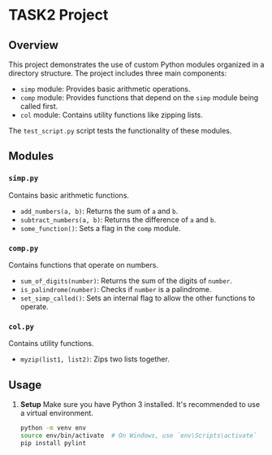 # TASK2 Project

## Overview

This project demonstrates the use of custom Python modules organized in a directory structure. The project includes three main components:
- `simp` module: Provides basic arithmetic operations.
- `comp` module: Provides functions that depend on the `simp` module being called first.
- `col` module: Contains utility functions like zipping lists.

The `test_script.py` script tests the functionality of these modules.


## Modules

### `simp.py`
Contains basic arithmetic functions.
- `add_numbers(a, b)`: Returns the sum of `a` and `b`.
- `subtract_numbers(a, b)`: Returns the difference of `a` and `b`.
- `some_function()`: Sets a flag in the `comp` module.

### `comp.py`
Contains functions that operate on numbers.
- `sum_of_digits(number)`: Returns the sum of the digits of `number`.
- `is_palindrome(number)`: Checks if `number` is a palindrome.
- `set_simp_called()`: Sets an internal flag to allow the other functions to operate.

### `col.py`
Contains utility functions.
- `myzip(list1, list2)`: Zips two lists together.

## Usage

1. **Setup**
   Make sure you have Python 3 installed. It's recommended to use a virtual environment.
   
   ```bash
   python -m venv env
   source env/bin/activate  # On Windows, use `env\Scripts\activate`
   pip install pylint


